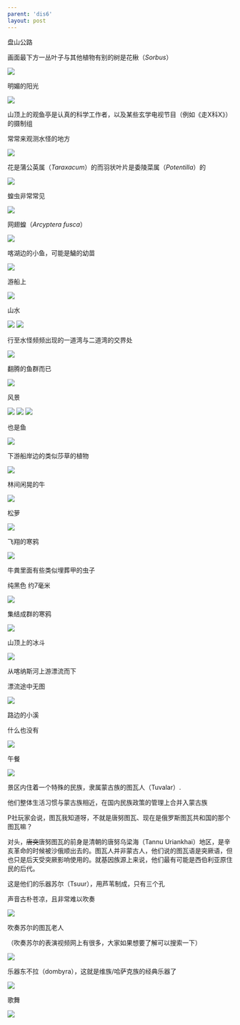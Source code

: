 ```yaml
---
parent: 'dis6'
layout: post
---
```

盘山公路

画面最下方一丛叶子与其他植物有别的树是花楸（<i>Sorbus</i>）

<img class='disc' src='https://lykoseremos.github.io/gmalb-02/dis6/DSC_5061.jpg'>

明媚的阳光

<img class='disc' src='https://lykoseremos.github.io/gmalb-02/dis6/DSC_5063.jpg'>

山顶上的观鱼亭是认真的科学工作者，以及某些玄学电视节目（例如《走X科X》）的摄制组



常常来观测水怪的地方

<img class='disc' src='https://lykoseremos.github.io/gmalb-02/dis6/DSC_5064.jpg'>

花是蒲公英属（<i>Taraxacum</i>）的而羽状叶片是委陵菜属（<i>Potentilla</i>）的

<img class='disc' src='https://lykoseremos.github.io/gmalb-02/dis6/DSC_5065.jpg'>

蝗虫非常常见

<img class='disc' src='https://lykoseremos.github.io/gmalb-02/dis6/DSC_5067.jpg'>

网翅蝗（<i>Arcyptera fusca</i>）

<img class='disc' src='https://lykoseremos.github.io/gmalb-02/dis6/DSC_5068.jpg'>

喀湖边的小鱼，可能是鱥的幼苗

<img class='disc' src='https://lykoseremos.github.io/gmalb-02/dis6/DSC_5079.jpg'>

游船上

<img class='disc' src='https://lykoseremos.github.io/gmalb-02/dis6/DSC_5080.jpg'>

山水

<img class='disc' src='https://lykoseremos.github.io/gmalb-02/dis6/DSC_5081.jpg'>

<img class='disc' src='https://lykoseremos.github.io/gmalb-02/dis6/DSC_5082.jpg'>

行至水怪频频出现的一道湾与二道湾的交界处

<img class='disc' src='https://lykoseremos.github.io/gmalb-02/dis6/DSC_5083.jpg'>

翻腾的鱼群而已

<img class='disc' src='https://lykoseremos.github.io/gmalb-02/dis6/DSC_5086.jpg'>

风景

<img class='disc' src='https://lykoseremos.github.io/gmalb-02/dis6/DSC_5087.jpg'>

<img class='disc' src='https://lykoseremos.github.io/gmalb-02/dis6/DSC_5088.jpg'>

<img class='disc' src='https://lykoseremos.github.io/gmalb-02/dis6/DSC_5089.jpg'>

也是鱼

<img class='disc' src='https://lykoseremos.github.io/gmalb-02/dis6/DSC_5092.jpg'>

下游船岸边的类似莎草的植物

<img class='disc' src='https://lykoseremos.github.io/gmalb-02/dis6/DSC_5096.jpg'>

林间闲晃的牛

<img class='disc' src='https://lykoseremos.github.io/gmalb-02/dis6/DSC_5098.jpg'>

松萝

<img class='disc' src='https://lykoseremos.github.io/gmalb-02/dis6/DSC_5100.jpg'>

飞翔的寒鸦

<img class='disc' src='https://lykoseremos.github.io/gmalb-02/dis6/DSC_5101.jpg'>

牛粪里面有些类似埋葬甲的虫子


纯黑色 约7毫米

<img class='disc' src='https://lykoseremos.github.io/gmalb-02/dis6/DSC_5103.jpg'>

集结成群的寒鸦

<img class='disc' src='https://lykoseremos.github.io/gmalb-02/dis6/DSC_5104.jpg'>

山顶上的冰斗

<img class='disc' src='https://lykoseremos.github.io/gmalb-02/dis6/DSC_5108.jpg'>

从喀纳斯河上游漂流而下


漂流途中无图

<img class='disc' src='https://lykoseremos.github.io/gmalb-02/dis6/DSC_5109.jpg'>

路边的小溪


什么也没有

<img class='disc' src='https://lykoseremos.github.io/gmalb-02/dis6/DSC_5110.jpg'>

午餐

<img class='disc' src='https://lykoseremos.github.io/gmalb-02/dis6/DSC_5111.jpg'>

景区内住着一个特殊的民族，隶属蒙古族的图瓦人（Tuvalar）.



他们整体生活习惯与蒙古族相近，在国内民族政策的管理上合并入蒙古族



P社玩家会说，图瓦我知道呀，不就是唐努图瓦、现在是俄罗斯图瓦共和国的那个图瓦嘛？



对头，<del>唐突</del>唐努图瓦的前身是清朝的唐努乌梁海（Tannu Uriankhai）地区，是辛亥革命的时候被沙俄顺出去的。图瓦人并非蒙古人，他们说的图瓦语是突厥语，但也只是后天受突厥影响使用的。就基因族源上来说，他们最有可能是西伯利亚原住民的后代。



这是他们的乐器苏尔（Tsuur），用芦苇制成，只有三个孔

声音古朴苍凉，且非常难以吹奏

<img class='disc' src='https://lykoseremos.github.io/gmalb-02/dis6/DSC_5112.jpg'>

吹奏苏尔的图瓦老人


（吹奏苏尔的表演视频网上有很多，大家如果想要了解可以搜索一下）

<img class='disc' src='https://lykoseremos.github.io/gmalb-02/dis6/DSC_5117.jpg'>

乐器东不拉（dombyra），这就是维族/哈萨克族的经典乐器了

<img class='disc' src='https://lykoseremos.github.io/gmalb-02/dis6/DSC_5120.jpg'>

歌舞

<img class='disc' src='https://lykoseremos.github.io/gmalb-02/dis6/DSC_5121.jpg'>
